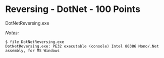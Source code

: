 # Reversing - DotNet - 100 Points  

DotNetReversing.exe  

_Notes:_  

	$ file DotNetReversing.exe  
	DotNetReversing.exe: PE32 executable (console) Intel 80386 Mono/.Net assembly, for MS Windows  
	
